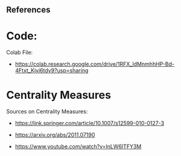 ## References

# Code:

Colab File:
- https://colab.research.google.com/drive/1RFX_ldMnmhhHP-Bd-4Ftxt_Kjyi6tdy9?usp=sharing



# Centrality Measures

Sources on Centrality Measures:
- https://link.springer.com/article/10.1007/s12599-010-0127-3

- https://arxiv.org/abs/2011.07190

- https://www.youtube.com/watch?v=lnLW6ITFY3M
